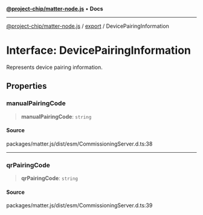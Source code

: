 [**@project-chip/matter-node.js**](../../README.md) • **Docs**

***

[@project-chip/matter-node.js](../../modules.md) / [export](../README.md) / DevicePairingInformation

# Interface: DevicePairingInformation

Represents device pairing information.

## Properties

### manualPairingCode

> **manualPairingCode**: `string`

#### Source

packages/matter.js/dist/esm/CommissioningServer.d.ts:38

***

### qrPairingCode

> **qrPairingCode**: `string`

#### Source

packages/matter.js/dist/esm/CommissioningServer.d.ts:39

